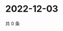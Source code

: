 # 2022-12-03

共 0 条

<!-- BEGIN WEIBO -->
<!-- 最后更新时间 Sat Dec 03 2022 07:13:43 GMT+0800 (China Standard Time) -->

<!-- END WEIBO -->
